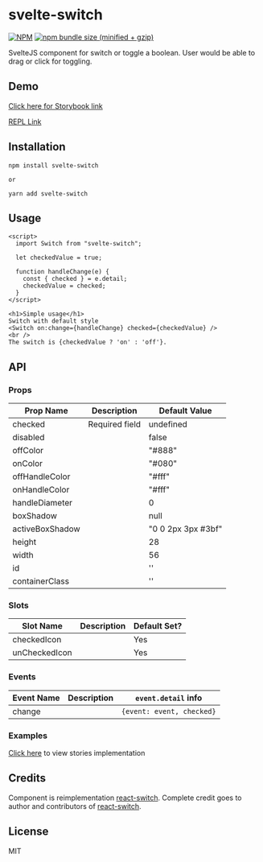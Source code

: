 # svelte-switch

[![NPM](https://img.shields.io/npm/v/svelte-switch.svg)](https://www.npmjs.com/package/svelte-switch)
[![npm bundle size (minified + gzip)](https://img.shields.io/bundlephobia/minzip/svelte-switch.svg)](https://www.npmjs.com/package/svelte-switch)

SvelteJS component for switch or toggle a boolean. User would be able to drag or click for toggling.

## Demo

[Click here for Storybook link](https://svelte-switch.netlify.app/)

[REPL Link](https://svelte.dev/repl/72a37aee9ae24705b7d874def7e1f270)

## Installation

```
npm install svelte-switch

or

yarn add svelte-switch
```

## Usage

```
<script>
  import Switch from "svelte-switch";

  let checkedValue = true;

  function handleChange(e) {
    const { checked } = e.detail;
    checkedValue = checked;
  }
</script>

<h1>Simple usage</h1>
Switch with default style
<Switch on:change={handleChange} checked={checkedValue} />
<br />
The switch is {checkedValue ? 'on' : 'off'}.

```

## API

### Props

| Prop Name       | Description    | Default Value      |
| --------------- | -------------- | ------------------ |
| checked         | Required field | undefined          |
| disabled        |                | false              |
| offColor        |                | "#888"             |
| onColor         |                | "#080"             |
| offHandleColor  |                | "#fff"             |
| onHandleColor   |                | "#fff"             |
| handleDiameter  |                | 0                  |
| boxShadow       |                | null               |
| activeBoxShadow |                | "0 0 2px 3px #3bf" |
| height          |                | 28                 |
| width           |                | 56                 |
| id              |                | ''                 |
| containerClass  |                | ''                 |

### Slots

| Slot Name     | Description | Default Set? |
| ------------- | ----------- | ------------ |
| checkedIcon   |             | Yes          |
| unCheckedIcon |             | Yes          |

### Events

| Event Name | Description | `event.detail` info       |
| ---------- | ----------- | ------------------------- |
| change     |             | `{event: event, checked}` |

### Examples

[Click here](https://github.com/thecodejack/svelte-switch/tree/master/stories/views) to view stories implementation

## Credits

Component is reimplementation [react-switch](https://github.com/markusenglund/react-switch). Complete credit goes to author and contributors of [react-switch](https://github.com/markusenglund/react-switch).

## License

MIT
